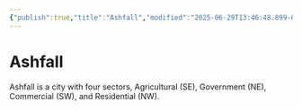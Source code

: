 ```yaml
---
{"publish":true,"title":"Ashfall","modified":"2025-06-29T13:46:48.899-07:00","cssclasses":""}
---
```




# Ashfall

Ashfall is a city with four sectors, Agricultural (SE), Government (NE), Commercial (SW), and Residential (NW).
